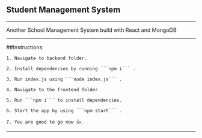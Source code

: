 ## Student Management System

______________________________________________________________________________________________________________________________________________________________________________________


Another School Management System build with React and MongoDB
_______________________________________________________________________________________________________________________________________________________________________________________
##Instructions:

    1. Navigate to backend folder.
    
    2. Install dependencies by running ```npm i``` .
    
    3. Run index.js using ```node index.js``` .
    
    4. Navigate to the frontend folder
    
    5. Run ```npm i``` to install dependencies.
    
    6. Start the app by using ```npm start``` .
    
    7. You are good to go now 👍.
    
______________________________________________________________________________________________________________________________________________________________________________________

